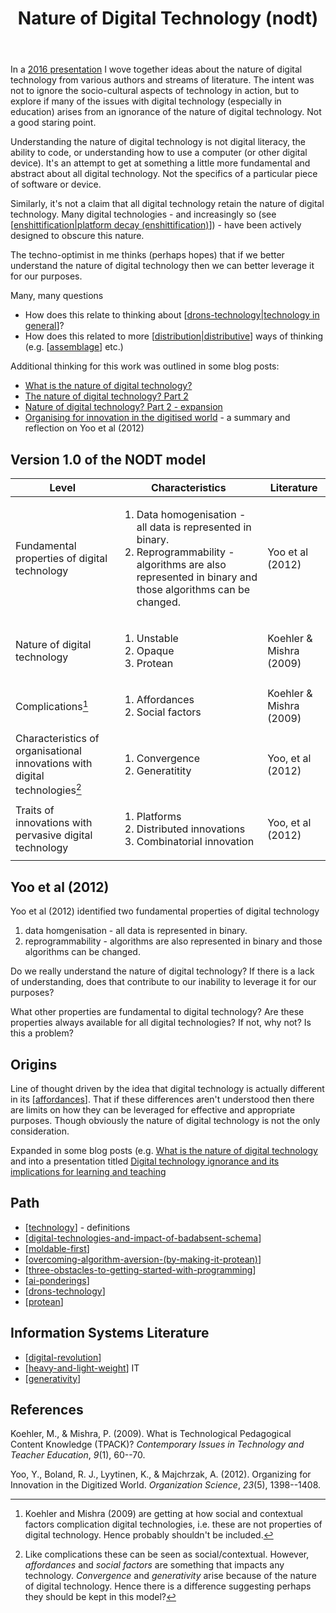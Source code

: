 ﻿---
backlinks:
- title: Leveraging digital technologies
  url: /seek/leveraging-digital-technologies.html
- title: Some Assemblage Required
  url: /colophon/some-assemblage-required.html
- title: Sense
  url: /sense/sense.html
- title: Mental models are highly personal
  url: /sense/loose/mental-models-are-highly-personal.html
- title: Technology
  url: /sense/nodt/technology.html
- title: Digital technologies and impact of bad/absent schema
  url: /sense/nodt/digital-technologies-and-impact-of-badabsent-schema.html
- title: Concrete Lounges
  url: /sense/nodt/concrete-lounges.html
- title: Digital Weaver
  url: /sense/computing/digital-weaver.html
tags:
- digital-technology
- affordances
- generativity
title: Nature of Digital Technology (nodt)
type: note
---
In a [2016 presentation](https://djon.es/blog/2016/05/30/digital-technology-ignorance-and-its-implications-for-learning-and-teaching/) I wove together ideas about the nature of digital technology from various authors and streams of literature. The intent was not to ignore the socio-cultural aspects of technology in action, but to explore if many of the issues with digital technology (especially in education) arises from an ignorance of the nature of digital technology. Not a good staring point.

Understanding the nature of digital technology is not digital literacy, the ability to code, or understanding how to use a computer (or other digital device). It's an attempt to get at something a little more fundamental and abstract about all digital technology. Not the specifics of a particular piece of software or device.

Similarly, it's not a claim that all digital technology retain the nature of digital technology. Many digital technologies - and increasingly so (see [[enshittification|platform decay (enshittification)]]) - have been actively designed to obscure this nature. 

The techno-optimist in me thinks (perhaps hopes) that if we better understand the nature of digital technology then we can better leverage it for our purposes. 

Many, many questions

- How does this relate to thinking about [[drons-technology|technology in general]]?
- How does this related to more [[distribution|distributive]] ways of thinking (e.g. [[assemblage]] etc.)

Additional thinking for this work was outlined in some blog posts:

- [What is the nature of digital technology?](https://djon.es/blog/2016/06/27/what-is-the-nature-of-digital-technology-part-1/)
- [The nature of digital technology? Part 2](https://djon.es/blog/2016/06/28/the-nature-of-digital-technology-part-2/)
- [Nature of digital technology? Part 2 - expansion](https://djon.es/blog/2016/06/29/nature-of-digital-technology-part-2-expansion/)
- [Organising for innovation in the digitised world](https://djon.es/blog/2016/05/16/organizing-for-innovation-in-the-digitized-world/) - a summary and reflection on Yoo et al (2012)


## Version 1.0 of the NODT model

| Level | Characteristics | Literature |
|-------|------------------|------------|
| Fundamental properties of digital technology | <ol> <li> Data homogenisation - all data is represented in binary.</li> <li> Reprogrammability - algorithms are also represented in binary and those algorithms can be changed.</li> </ol> | Yoo et al (2012) |
| Nature of digital technology | <ol> <li> Unstable </li> <li> Opaque </li> <li> Protean </li> </ol> |  Koehler & Mishra (2009) |
| Complications[^complications] | <ol> <li> Affordances </li> <li> Social factors </li> </ol> | Koehler & Mishra (2009) |
| Characteristics of organisational innovations with digital technologies[^organisational] | <ol> <li> Convergence </li> <li> Generatitity </li> </ol> | Yoo, et al (2012) |
| Traits of innovations with pervasive digital technology | <ol> <li> Platforms </li> <li> Distributed innovations </li> <li> Combinatorial innovation </li> </ol> | Yoo, et al (2012) |

[^complications]: Koehler and Mishra (2009) are getting at how social and contextual factors complication digital technologies, i.e. these are not properties of digital technology. Hence probably shouldn't be included.

[^organisational]: Like complications these can be seen as social/contextual. However, _affordances_ and _social factors_ are something that impacts any technology. _Convergence_ and _generativity_ arise because of the nature of digital technology. Hence there is a difference suggesting perhaps they should be kept in this model?

## Yoo et al (2012)

Yoo et al (2012) identified two fundamental properties of digital technology 

1. data homgenisation - all data is represented in binary.
2. reprogrammability - algorithms are also represented in binary and those algorithms can be changed.

Do we really understand the nature of digital technology? If there is a lack of understanding, does that contribute to our inability to leverage it for our purposes?

What other properties are fundamental to digital technology? Are these properties always available for all digital technologies? If not, why not? Is this a problem? 

## Origins

Line of thought driven by the idea that digital technology is actually different in its [[affordances]]. That if these differences aren't understood then there are limits on how they can be leveraged for effective and appropriate purposes. Though obviously the nature of digital technology is not the only consideration.

Expanded in some blog posts (e.g. [What is the nature of digital technology](https://djon.es/blog/2016/06/27/what-is-the-nature-of-digital-technology-part-1/) and into a presentation titled [Digital technology ignorance and its implications for learning and teaching](https://djon.es/blog/2016/05/30/digital-technology-ignorance-and-its-implications-for-learning-and-teaching/)

## Path

- [[technology]] - definitions
- [[digital-technologies-and-impact-of-badabsent-schema]]
- [[moldable-first]]
- [[overcoming-algorithm-aversion-(by-making-it-protean)]]
- [[three-obstacles-to-getting-started-with-programming]]
- [[ai-ponderings]]
- [[drons-technology]]
- [[protean]]

## Information Systems Literature

- [[digital-revolution]]
- [[heavy-and-light-weight]] IT
- [[generativity]]

## References

Koehler, M., & Mishra, P. (2009). What is Technological Pedagogical Content Knowledge (TPACK)? *Contemporary Issues in Technology and Teacher Education*, *9*(1), 60--70.

Yoo, Y., Boland, R. J., Lyytinen, K., & Majchrzak, A. (2012). Organizing for Innovation in the Digitized World. *Organization Science*, *23*(5), 1398--1408.


[//begin]: # "Autogenerated link references for markdown compatibility"
[enshittification|platform decay (enshittification)]: ../computing/enshittification "Platform Decay (enshittification)"
[drons-technology|technology in general]: drons-technology "Dron's take on technology"
[distribution|distributive]: ../Distribution/distribution "Distribution"
[assemblage]: ../Distribution/assemblage "Assemblage"
[affordances]: ../Affordances/affordances "Affordances"
[technology]: ../concepts/technology "Technology"
[digital-technologies-and-impact-of-badabsent-schema]: digital-technologies-and-impact-of-badabsent-schema "Digital technologies and impact of bad/absent schema"
[moldable-first]: moldable-first "Moldable first"
[overcoming-algorithm-aversion-(by-making-it-protean)]: overcoming-algorithm-aversion-(by-making-it-protean) "Overcoming algorithm aversion (by making it protean)"
[three-obstacles-to-getting-started-with-programming]: three-obstacles-to-getting-started-with-programming "Three obstacles to getting started with programming"
[ai-ponderings]: ai-ponderings "Ponderings on AI "
[drons-technology]: drons-technology "Dron's take on technology"
[protean]: ../concepts/protean "Protean"
[digital-revolution]: digital-revolution "Digital Revolution"
[heavy-and-light-weight]: heavy-and-light-weight "Heavy Weight and Light Weight Information Technology"
[generativity]: generativity "Generativity"
[//end]: # "Autogenerated link references"
